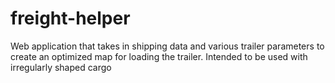 # freight-helper

Web application that takes in shipping data and various trailer parameters to create an optimized map for loading the trailer. Intended to be used with irregularly shaped cargo
